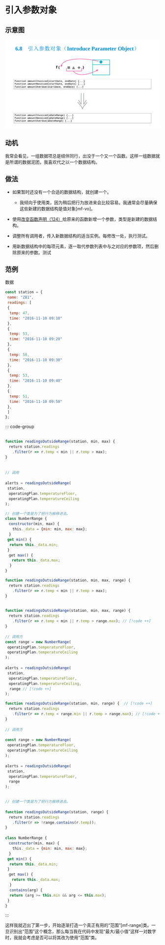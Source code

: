# 引入参数对象

## 示意图

![LOGO](/public/image/refactoring/IntroduceParameterObject.png)

## 动机

我常会看见，一组数据项总是结伴同行，出没于一个又一个函数。<sapn class="marker-text">这样一组数据就是所谓的数据泥团，我喜欢代之以一个数据结构。</sapn>

## 做法

- 如果暂时还没有一个合适的数据结构，就创建一个。
  - 我倾向于使用类，因为稍后把行为放进来会比较容易。我通常会尽量确保这些新建的数据结构是值对象[mf-vo]​。
- 使用[改变函数声明（124）](../目录.md#改变函数声明-124)给原来的函数新增一个参数，类型是新建的数据结构。

- 调整所有调用者，传入新数据结构的适当实例。每修改一处，执行测试。
- 用新数据结构中的每项元素，逐一取代参数列表中与之对应的参数项，然后删除原来的参数。测试

## 范例

数据

```js
const station = { 
 name: "ZB1",
 readings: [
 {
  temp: 47, 
  time: "2016-11-10 09:10"
 },
 {
  temp: 53,
  time: "2016-11-10 09:20"
 },
 {
  temp: 58,
  time: "2016-11-10 09:30"
 },
 {
  temp: 53,
  time: "2016-11-10 09:40"
 },
 {
  temp: 51,
  time: "2016-11-10 09:50"
 },
 ]
};

```

::: code-group

```js [源]

function readingsOutsideRange(station, min, max) { 
　return station.readings
　　.filter(r => r.temp < min || r.temp > max);
}


// 调用

alerts = readingsOutsideRange(
 station,
　operatingPlan.temperatureFloor, 
　operatingPlan.temperatureCeiling
);

```

```js [先声明一个类]
// 创建一个类是为了把行为搬移进去。
class NumberRange { 
　constructor(min, max) {
　　this._data = {min: min, max: max};
　}
 get min() {
  return this._data.min;
 } 
　get max() {
   return this._data.max;
  }
}

```

```js [改变函数声明（124）]
function readingsOutsideRange(station, min, max, range) { 
　return station.readings
　　.filter(r => r.temp < min || r.temp > max);
}
```

```js [修改最大值]

function readingsOutsideRange(station, min, max, range) { 
　return station.readings
　　.filter(r => r.temp < min || r.temp > range.max); // [!code ++]
}

// 调用方
const range = new NumberRange(
 operatingPlan.temperatureFloor,
 operatingPlan.temperatureCeiling
); 

alerts = readingsOutsideRange(
 station,
　operatingPlan.temperatureFloor, 
　operatingPlan.temperatureCeiling,
  range // [!code ++]
);

```

```js [处理另一个]
function readingsOutsideRange(station, min, range) {  // [!code ++]
　return station.readings
　　.filter(r => r.temp < range.min || r.temp > range.max); // [!code ++]
}

// 调用方

const range = new NumberRange(
 operatingPlan.temperatureFloor,
 operatingPlan.temperatureCeiling
); 

alerts = readingsOutsideRange(
 station,
　operatingPlan.temperatureFloor,
　range
);
```

```js [给类添加函数]

// 创建一个类是为了把行为搬移进去。

function readingsOutsideRange(station, range) { 
　return station.readings
　　.filter(r => !range.contains(r.temp));
}

class NumberRange { 
　constructor(min, max) {
　　this._data = {min: min, max: max};
　}
 get min() {
  return this._data.min;
 } 
　get max() {
   return this._data.max;
  }
  contains(arg) {
  return (arg >= this.min && arg <= this.max);
 }
}

```

:::

这样我就迈出了第一步，开始逐渐打造一个真正有用的“范围”​[mf-range]类。一旦识别出“范围”这个概念，那么每当我在代码中发现“最大/最小值”这样一对数字时，我就会考虑是否可以将其改为使用“范围”类。​
